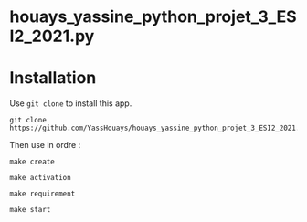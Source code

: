 # houays_yassine_python_projet_3_ESI2_2021.py

# Installation
Use `git clone` to install this app.

```
git clone https://github.com/YassHouays/houays_yassine_python_projet_3_ESI2_2021.py
```

Then use in ordre : 

```
make create
```

```
make activation
```

```
make requirement
```

```
make start
```
